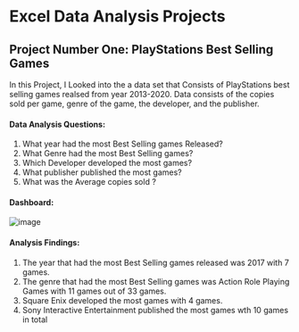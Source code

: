 # Excel Data Analysis Projects

## Project Number One: PlayStations Best Selling Games

In this Project, I Looked into the a data set that Consists of PlayStations best selling games realsed from year 2013-2020. Data consists of the copies sold per game, genre of the game, the developer, and the publisher.

  #### Data Analysis Questions:
  1. What year had the most Best Selling games Released? 
  3. What Genre had the most Best Selling games? 
  4. Which Developer developed the most games?
  5. What publisher published the most games? 
  6. What was the Average copies sold ?

#### Dashboard: 

![image](https://github.com/gigimontes/Excel-projects/assets/143570053/f03ee252-59c6-4e92-b342-eba7f41be885)


  #### Analysis Findings:
  1. The year that had the most Best Selling games released was 2017 with 7 games. 
  2. The genre that had the most Best Selling games was Action Role Playing Games with 11 games out of 33 games.
  3. Square Enix developed the most games with 4 games.
  4. Sony Interactive Entertainment published the most games wth 10 games in total
